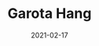 ---
title: "Garota Hang"
image_primary: "img/Garota-Hang-2.jpg"
description: "The%20Garota%20Hang%20is%20a%20lamp%20designed%20for%20terraces%20and%20gardens%20where%20typically%20there%20is%20not%20the%20ability%20for%20conventional%20outdoor%20lighting.%20You%20can%20hang%20from%20a%20tree%20or%20an%20arbor%20with%20the%20provided%20accessory%20allowing%20the%20ability%20to%20tie%20the%20lamp%20temporarily.%20The%20Hang%20accessory%20is%20rubber%20with%20and%20inner%20wire%20enabling%20excellent%20fastening%20while%20maintaining%20its%20form%20despite%20the%20inclement%20weather.%20It%20is%20resistant%20to%20UV%20rays%20and%20allows%20a%20long%20sun%20exposure.%20Use%20caution%20so%20as%20not%20to%20scratch%20or%20mark%20surfaces%20when%20fastening.%20The%20Garota%20Hang%20has%204%20meters%20of%20neoprene%20cable%20with%20plug.%20With%20this%20same%20size%20there%20is%20a%20hard%20wired%20version%20with%20ceiling%20rose%20and%20IP%20-55%20neoprene%20cable.%20In%20all%20cases%20the%20outdoor%20version%20of%20Garota%20incorporates%20a%20small%20elliptical%20polyethylene%20diffuser%20which%20allows%20us%20to%20maintain%20the%20airtight%20LED%20plate."
designer: "Alex Fernández Camps & Gonzalo Milà"
tags: 
  - "Bover"
  - "Outdoor"
  - "Pendant"
  - "New"
  - "Table"
  - "Floor"
  - "Ceiling"
  - "Wall"
  - "outdoor-lamps"
href: "https://www.bover.es/en/lamp/garota-hang/"
category: "outdoor-lamps"
subtitle: ""
manufacturer: "Bover"
slug: "/manufacturers/bover/outdoor-lamps/alex-fernandez-camps-gonzalo-mila-garota-hang"
date: "2021-02-17"
---